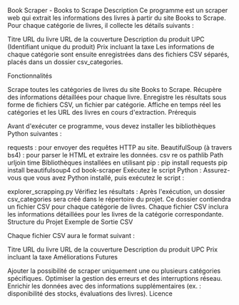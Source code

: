 Book Scraper - Books to Scrape
Description
Ce programme est un scraper web qui extrait les informations des livres à partir du site Books to Scrape. Pour chaque catégorie de livres, il collecte les détails suivants :

Titre
URL du livre
URL de la couverture
Description du produit
UPC (Identifiant unique du produit)
Prix incluant la taxe
Les informations de chaque catégorie sont ensuite enregistrées dans des fichiers CSV séparés, placés dans un dossier csv_categories.

Fonctionnalités

Scrape toutes les catégories de livres du site Books to Scrape.
Récupère des informations détaillées pour chaque livre.
Enregistre les résultats sous forme de fichiers CSV, un fichier par catégorie.
Affiche en temps réel les catégories et les URL des livres en cours d'extraction.
Prérequis

Avant d'exécuter ce programme, vous devez installer les bibliothèques Python suivantes :

requests : pour envoyer des requêtes HTTP au site.
BeautifulSoup (à travers bs4) : pour parser le HTML et extraire les données.
csv
re
os
pathlib  Path
urljoin
time 
Bibliothèques installées en utilisant pip :
pip install requests
pip install beautifulsoup4
cd book-scraper
Exécutez le script Python : Assurez-vous que vous avez Python installé, puis exécutez le script :

explorer_scrapping.py
Vérifiez les résultats : Après l'exécution, un dossier csv_categories sera créé dans le répertoire du projet. Ce dossier contiendra un fichier CSV pour chaque catégorie de livres. Chaque fichier CSV inclura les informations détaillées pour les livres de la catégorie correspondante.
Structure du Projet
Exemple de Sortie CSV

Chaque fichier CSV aura le format suivant :

Titre URL du livre  URL de la couverture Description du produit UPC Prix incluant la taxe
Améliorations Futures

Ajouter la possibilité de scraper uniquement une ou plusieurs catégories spécifiques.
Optimiser la gestion des erreurs et des interruptions réseau.
Enrichir les données avec des informations supplémentaires (ex. : disponibilité des stocks, évaluations des livres).
Licence


